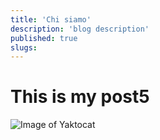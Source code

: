 ```yaml
---
title: 'Chi siamo'
description: 'blog description'
published: true
slugs:
---
```


# This is my post5
 
![Image of Yaktocat](assets/logo.png)
